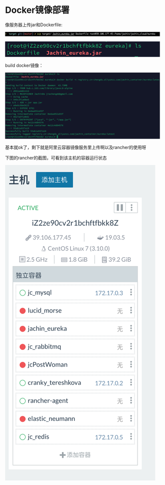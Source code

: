 # Docker镜像部署

像服务器上传jar和Dockerfile:

![image-20200315154229927](../PicSource/image-20200315154229927.png)

![image-20200315154120162](../PicSource/image-20200315154120162.png)



build docker镜像：

![image-20200315154540131](../PicSource/image-20200315154540131.png)

基本就ok了，剩下就是阿里云容器镜像服务里上传啊以及rancher的使用呀



下图的rancher的截图，可看到该主机的容器运行状态

![image-20200315161814642](../PicSource/image-20200315161814642.png)